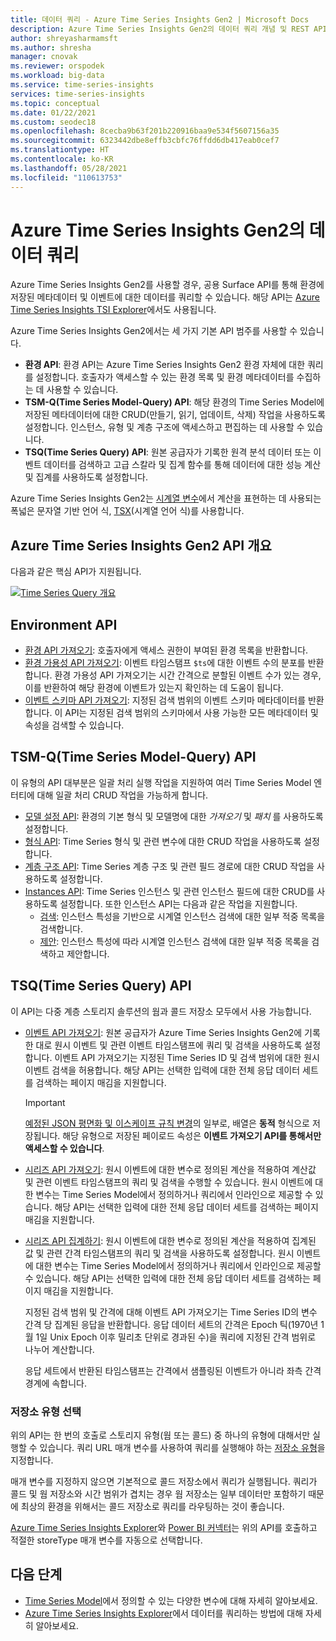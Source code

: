 ```yaml
---
title: 데이터 쿼리 - Azure Time Series Insights Gen2 | Microsoft Docs
description: Azure Time Series Insights Gen2의 데이터 쿼리 개념 및 REST API 개요.
author: shreyasharmamsft
ms.author: shresha
manager: cnovak
ms.reviewer: orspodek
ms.workload: big-data
ms.service: time-series-insights
services: time-series-insights
ms.topic: conceptual
ms.date: 01/22/2021
ms.custom: seodec18
ms.openlocfilehash: 8cecba9b63f201b220916baa9e534f5607156a35
ms.sourcegitcommit: 6323442dbe8effb3cbfc76ffdd6db417eab0cef7
ms.translationtype: HT
ms.contentlocale: ko-KR
ms.lasthandoff: 05/28/2021
ms.locfileid: "110613753"
---
```

# <a name="querying-data-from-azure-time-series-insights-gen2"></a>Azure Time Series Insights Gen2의 데이터 쿼리

Azure Time Series Insights Gen2를 사용할 경우, 공용 Surface API를 통해 환경에 저장된 메타데이터 및 이벤트에 대한 데이터를 쿼리할 수 있습니다. 해당 API는 [Azure Time Series Insights TSI Explorer](./concepts-ux-panels.md)에서도 사용됩니다.

Azure Time Series Insights Gen2에서는 세 가지 기본 API 범주를 사용할 수 있습니다.

* **환경 API**: 환경 API는 Azure Time Series Insights Gen2 환경 자체에 대한 쿼리를 설정합니다. 호출자가 액세스할 수 있는 환경 목록 및 환경 메타데이터를 수집하는 데 사용할 수 있습니다.
* **TSM-Q(Time Series Model-Query) API**: 해당 환경의 Time Series Model에 저장된 메타데이터에 대한 CRUD(만들기, 읽기, 업데이트, 삭제) 작업을 사용하도록 설정합니다. 인스턴스, 유형 및 계층 구조에 액세스하고 편집하는 데 사용할 수 있습니다.
* **TSQ(Time Series Query) API**: 원본 공급자가 기록한 원격 분석 데이터 또는 이벤트 데이터를 검색하고 고급 스칼라 및 집계 함수를 통해 데이터에 대한 성능 계산 및 집계를 사용하도록 설정합니다.

Azure Time Series Insights Gen2는 [시계열 변수](./concepts-variables.md)에서 계산을 표현하는 데 사용되는 폭넓은 문자열 기반 언어 식, [TSX](/rest/api/time-series-insights/reference-time-series-expression-syntax)(시계열 언어 식)를 사용합니다.

## <a name="azure-time-series-insights-gen2-apis-overview"></a>Azure Time Series Insights Gen2 API 개요

다음과 같은 핵심 API가 지원됩니다.

[![Time Series Query 개요](media/v2-update-tsq/tsq.png)](media/v2-update-tsq/tsq.png#lightbox)

## <a name="environment-apis"></a>Environment API

* [환경 API 가져오기](/rest/api/time-series-insights/management(gen1/gen2)/accesspolicies/listbyenvironment): 호출자에게 액세스 권한이 부여된 환경 목록을 반환합니다.
* [환경 가용성 API 가져오기](/rest/api/time-series-insights/dataaccessgen2/query/getavailability): 이벤트 타임스탬프 `$ts`에 대한 이벤트 수의 분포를 반환합니다. 환경 가용성 API 가져오기는 시간 간격으로 분할된 이벤트 수가 있는 경우, 이를 반환하여 해당 환경에 이벤트가 있는지 확인하는 데 도움이 됩니다.
* [이벤트 스키마 API 가져오기](/rest/api/time-series-insights/dataaccessgen2/query/geteventschema): 지정된 검색 범위의 이벤트 스키마 메타데이터를 반환합니다. 이 API는 지정된 검색 범위의 스키마에서 사용 가능한 모든 메타데이터 및 속성을 검색할 수 있습니다.

## <a name="time-series-model-query-tsm-q-apis"></a>TSM-Q(Time Series Model-Query) API

이 유형의 API 대부분은 일괄 처리 실행 작업을 지원하여 여러 Time Series Model 엔터티에 대해 일괄 처리 CRUD 작업을 가능하게 합니다.

* [모델 설정 API](/rest/api/time-series-insights/reference-model-apis): 환경의 기본 형식 및 모델명에 대한 *가져오기* 및 *패치* 를 사용하도록 설정합니다.
* [형식 API](/rest/api/time-series-insights/reference-model-apis#types-api): Time Series 형식 및 관련 변수에 대한 CRUD 작업을 사용하도록 설정합니다.
* [계층 구조 API](/rest/api/time-series-insights/reference-model-apis#hierarchies-api): Time Series 계층 구조 및 관련 필드 경로에 대한 CRUD 작업을 사용하도록 설정합니다.
* [Instances API](/rest/api/time-series-insights/reference-model-apis#instances-api): Time Series 인스턴스 및 관련 인스턴스 필드에 대한 CRUD를 사용하도록 설정합니다. 또한 인스턴스 API는 다음과 같은 작업을 지원합니다.
  * [검색](/rest/api/time-series-insights/dataaccessgen2/timeseriesinstances/search): 인스턴스 특성을 기반으로 시계열 인스턴스 검색에 대한 일부 적중 목록을 검색합니다.
  * [제안](/rest/api/time-series-insights/dataaccessgen2/timeseriesinstances/suggest): 인스턴스 특성에 따라 시계열 인스턴스 검색에 대한 일부 적중 목록을 검색하고 제안합니다.

## <a name="time-series-query-tsq-apis"></a>TSQ(Time Series Query) API

이 API는 다중 계층 스토리지 솔루션의 웜과 콜드 저장소 모두에서 사용 가능합니다.

* [이벤트 API 가져오기](/rest/api/time-series-insights/dataaccessgen2/query/execute#getevents): 원본 공급자가 Azure Time Series Insights Gen2에 기록한 대로 원시 이벤트 및 관련 이벤트 타임스탬프에 쿼리 및 검색을 사용하도록 설정합니다. 이벤트 API 가져오기는 지정된 Time Series ID 및 검색 범위에 대한 원시 이벤트 검색을 허용합니다. 해당 API는 선택한 입력에 대한 전체 응답 데이터 세트를 검색하는 페이지 매김을 지원합니다.

  > [!IMPORTANT]
  > [예정된 JSON 평면화 및 이스케이프 규칙 변경](./ingestion-rules-update.md)의 일부로, 배열은 **동적** 형식으로 저장됩니다. 해당 유형으로 저장된 페이로드 속성은 **이벤트 가져오기 API를 통해서만 액세스할 수 있습니다**.

* [시리즈 API 가져오기](/rest/api/time-series-insights/dataaccessgen2/query/execute#getseries): 원시 이벤트에 대한 변수로 정의된 계산을 적용하여 계산값 및 관련 이벤트 타임스탬프의 쿼리 및 검색을 수행할 수 있습니다. 원시 이벤트에 대한 변수는 Time Series Model에서 정의하거나 쿼리에서 인라인으로 제공할 수 있습니다. 해당 API는 선택한 입력에 대한 전체 응답 데이터 세트를 검색하는 페이지 매김을 지원합니다.

* [시리즈 API 집계하기](/rest/api/time-series-insights/dataaccessgen2/query/execute#aggregateseries): 원시 이벤트에 대한 변수로 정의된 계산을 적용하여 집계된 값 및 관련 간격 타임스탬프의 쿼리 및 검색을 사용하도록 설정합니다. 원시 이벤트에 대한 변수는 Time Series Model에서 정의하거나 쿼리에서 인라인으로 제공할 수 있습니다. 해당 API는 선택한 입력에 대한 전체 응답 데이터 세트를 검색하는 페이지 매김을 지원합니다.

  지정된 검색 범위 및 간격에 대해 이벤트 API 가져오기는 Time Series ID의 변수 간격 당 집계된 응답을 반환합니다. 응답 데이터 세트의 간격은 Epoch 틱(1970년 1월 1일 Unix Epoch 이후 밀리초 단위로 경과된 수)을 쿼리에 지정된 간격 범위로 나누어 계산합니다.

  응답 세트에서 반환된 타임스탬프는 간격에서 샘플링된 이벤트가 아니라 좌측 간격 경계에 속합니다.


### <a name="selecting-store-type"></a>저장소 유형 선택

위의 API는 한 번의 호출로 스토리지 유형(웜 또는 콜드) 중 하나의 유형에 대해서만 실행할 수 있습니다. 쿼리 URL 매개 변수를 사용하여 쿼리를 실행해야 하는 [저장소 유형](/rest/api/time-series-insights/dataaccessgen2/query/execute#uri-parameters)을 지정합니다.

매개 변수를 지정하지 않으면 기본적으로 콜드 저장소에서 쿼리가 실행됩니다. 쿼리가 콜드 및 웜 저장소와 시간 범위가 겹치는 경우 웜 저장소는 일부 데이터만 포함하기 때문에 최상의 환경을 위해서는 콜드 저장소로 쿼리를 라우팅하는 것이 좋습니다.

[Azure Time Series Insights Explorer](./concepts-ux-panels.md)와 [Power BI 커넥터](./how-to-connect-power-bi.md)는 위의 API를 호출하고 적절한 storeType 매개 변수를 자동으로 선택합니다.


## <a name="next-steps"></a>다음 단계

* [Time Series Model](./concepts-model-overview.md)에서 정의할 수 있는 다양한 변수에 대해 자세히 알아보세요.
* [Azure Time Series Insights Explorer](./concepts-ux-panels.md)에서 데이터를 쿼리하는 방법에 대해 자세히 알아보세요.

